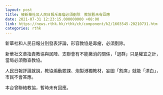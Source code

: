 ```yaml
---
layout: post
title: 被新華社及人民日報斥毒瘤必須剷除　教協暫未有回應
date: 2021-07-31 12:23:15.000000000 +08:00
link: https://news.rthk.hk/rthk/ch/component/k2/1603545-20210731.htm
categories: rthk
---
```


新華社和人民日報分別發表評論，形容教協是毒瘤，必須剷除。

新華社文章指責教協與民陣、支聯會有不能撇消的關係，「退群」只是權宜之計，當局必須徹查教協。

人民日報評論就說，教協煽動罷課、炮製港獨教材，妄圖「割席」就能「漂白」，市民不會答應。

本台曾聯絡教協，暫時未有回應。
